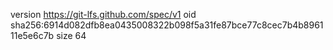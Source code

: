 version https://git-lfs.github.com/spec/v1
oid sha256:6914d082dfb8ea0435008322b098f5a31fe87bce77c8cec7b4b896111e5e6c7b
size 64
